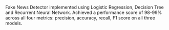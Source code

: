 Fake News Detector implemented using Logistic Regression, Decision Tree and Recurrent Neural Network. Achieved a performance score of 98-99% across all four metrics: precision, accuracy, recall, F1 score on all three models.
